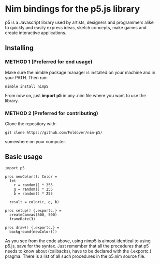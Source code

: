 # Nim bindings for the p5.js library

p5 is a Javascript library used by artists, designers and programmers alike to quickly and easily express ideas, sketch concepts, make games and create interactive applications.

## Installing

### METHOD 1 (Preferred for end usage)

Make sure the nimble package manager is installed on your machine and in your PATH. Then run:
    
    nimble install nimp5
    
From now on, just **import p5** in any .nim file where you want to use the library.

### METHOD 2 (Preferred for contributing)
Clone the repository with:

    git clone https://github.com/Foldover/nim-p5/
  
somewhere on your computer.
  
## Basic usage

    import p5
    
    proc newColor(): Color =
      let
        r = random() * 255
        g = random() * 255
        b = random() * 255
        
      result = color(r, g, b)
    
    proc setup() {.exportc.} =
      createCanvas(500, 500)
      frameRate(3)
      
    proc draw() {.exportc.} =
      background(newColor())
      
As you see from the code above, using nimp5 is almost identical to using p5.js, save for the syntax. Just remember that all the procedures that p5 needs to know about (callbacks), have to be declared with the {.exportc.} pragma. There is a list of all such procedures in the p5.nim source file.

